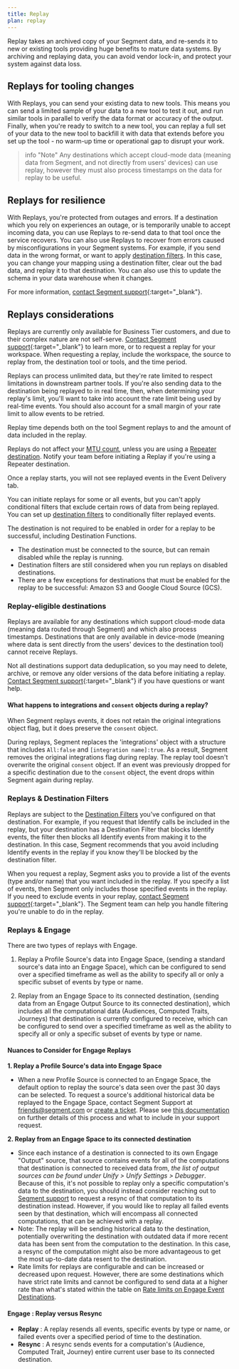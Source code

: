 ```yaml
---
title: Replay
plan: replay
---
```


Replay takes an archived copy of your Segment data, and re-sends it to new or existing tools providing huge benefits to mature data systems. By archiving and replaying data, you can avoid vendor lock-in, and protect your system against data loss.

## Replays for tooling changes

With Replays, you can send your existing data to new tools.
This means you can send a limited sample of your data to a new tool to test it out, and run similar tools in parallel to verify the data format or accuracy of the output. Finally, when you're ready to switch to a new tool, you can replay a full set of your data to the new tool to backfill it with data that extends before you set up the tool - no warm-up time or operational gap to disrupt your work.

> info "Note"
> Any destinations which accept cloud-mode data (meaning data from Segment, and not directly from users' devices) can use replay, however they must also process timestamps on the data for replay to be useful.

<!-- TODO: insert a list of destinations which are replay-eligible, see REPLAYS-38-->

## Replays for resilience

With Replays, you're protected from outages and errors. If a destination which you rely on experiences an outage, or is temporarily unable to accept incoming data, you can use Replays to re-send data to that tool once the service recovers. You can also use Replays to recover from errors caused by misconfigurations in your Segment systems. For example, if you send data in the wrong format, or want to apply [destination filters](/docs/connections/destinations/destination-filters/). In this case, you can change your mapping using a destination filter, clear out the bad data, and replay it to that destination. You can also use this to update the schema in your data warehouse when it changes.

For more information, [contact Segment support](https://segment.com/help/contact/){:target="_blank"}.

## Replays considerations

Replays are currently only available for Business Tier customers, and due to their complex nature are not self-serve. [Contact Segment support](https://segment.com/help/contact/){:target="_blank"} to learn more, or to request a replay for your workspace. When requesting a replay, include the workspace, the source to replay from, the destination tool or tools, and the time period.

Replays can process unlimited data, but they're rate limited to respect limitations in downstream partner tools. If you're also sending data to the destination being replayed to in real time, then, when determining your replay's limit, you'll want to take into account the rate limit being used by real-time events. You should also account for a small margin of your rate limit to allow events to be retried. 

Replay time depends both on the tool Segment replays to and the amount of data included in the replay.

Replays do not affect your [MTU count](/docs/guides/usage-and-billing/mtus-and-throughput/), unless you are using a [Repeater destination](/docs/connections/destinations/catalog/repeater/). Notify your team before initiating a Replay if you're using a Repeater destination.

Once a replay starts, you will not see replayed events in the Event Delivery tab.

You can initiate replays for some or all events, but you can't apply conditional filters that exclude certain rows of data from being replayed. You can set up [destination filters](/docs/connections/destinations/destination-filters/) to conditionally filter replayed events.

The destination is not required to be enabled in order for a replay to be successful, including Destination Functions.
- The destination must be connected to the source, but can remain disabled while the replay is running.
- Destination filters are still considered when you run replays on disabled destinations.
- There are a few exceptions for destinations that must be enabled for the replay to be successful: Amazon S3 and Google Cloud Source (GCS).

### Replay-eligible destinations

Replays are available for any destinations which support cloud-mode data (meaning data routed through Segment) and which also process timestamps. Destinations that are only available in device-mode (meaning where data is sent directly from the users' devices to the destination tool) cannot receive Replays.

Not all destinations support data deduplication, so you may need to delete, archive, or remove any older versions of the data before initiating a replay. [Contact Segment support](https://segment.com/help/contact/){:target="_blank"} if you have questions or want help.

#### What happens to integrations and `consent` objects during a replay?

When Segment replays events, it does not retain the original integrations object flag, but it does preserve the `consent` object. 

During replays, Segment replaces the 'integrations' object with a structure that includes `All:false` and `[integration name]:true`. As a result, Segment removes the original integrations flag during replay. The replay tool doesn't overwrite the original `consent` object. If an event was previously dropped for a specific destination due to the `consent` object, the event drops within Segment again during replay. 

### Replays & Destination Filters

Replays are subject to the [Destination Filters](/docs/connections/destinations/destination-filters/) you've configured on that destination. For example, if you request that Identify calls be included in the replay, but your destination has a Destination Filter that blocks Identify events, the filter then blocks all Identify events from making it to the destination. In this case, Segment recommends that you avoid including Identify events in the replay if you know they'll be blocked by the destination filter.

When you request a replay, Segment asks you to provide a list of the events (type and/or name) that you want included in the replay. If you specify a list of events, then Segment only includes those specified events in the replay. If you need to exclude events in your replay, [contact Segment support](https://segment.com/help/contact/){:target="_blank"}. The Segment team can help you handle filtering you're unable to do in the replay.

### Replays & Engage

There are two types of replays with Engage. 
1. Replay a Profile Source's data into Engage Space, (sending a standard source's data into an Engage Space), which can be configured to send over a specified timeframe as well as the ability to specify all or only a specific subset of events by type or name.

2. Replay from an Engage Space to its connected destination, (sending data from an Engage Output Source to its connected destination), which includes all the computational data (Audiences, Computed Traits, Journeys) that destination is currently configured to receive, which can be configured to send over a specified timeframe as well as the ability to specify all or only a specific subset of events by type or name. 

#### Nuances to Consider for Engage Replays

**1. Replay a Profile Source's data into Engage Space**
- When a new Profile Source is connected to an Engage Space, the default option to replay the source's data seen over the past 30 days can be selected. To request a source's additional historical data be replayed to the Engage Space, contact Segment Support at friends@segment.com or [create a ticket](https://segment.com/docs/engage/[url](https://app.segment.com/goto-my-workspace/home?period=last-24-hours&v2=enabled&help=create-ticket)). Please see [this documentation](https://segment.com/docs/engage/quickstart/#step-3-connect-production-sources:~:text=Step%203%3A%20Connect,production%20sources.) on further details of this process and what to include in your support request.

**2. Replay from an Engage Space to its connected destination**
- Since each instance of a destination is connected to its own Engage "Output" source, that source contains events for all of the computations that destination is connected to received data from, _the list of output sources can be found under Unify > Unify Settings > Debugger_. Because of this, it's not possible to replay only a specific computation's data to the destination, you should instead consider reaching out to [Segment support](https://segment.com/help/contact/) to request a resync of that computation to its destination instead. However, if you would like to replay all failed events seen by that destination, which will encompass all connected computations, that can be achieved with a replay. 
- Note: The replay will be sending historical data to the destination, potentially overwriting the destination with outdated data if more recent data has been sent from the computation to the destination. In this case, a resync of the computation might also be more advantageous to get the most up-to-date data resent to the destination.
- Rate limits for replays are configurable and can be increased or decreased upon request. However, there are some destinations which have strict rate limits and cannot be configured to send data at a higher rate than what's stated within the table on [Rate limits on Engage Event Destinations](https://segment.com/docs/engage/using-engage-data/#rate-limits-on-engage-event-destinations).

#### Engage : Replay versus Resync
- **Replay** : A replay resends all events, specific events by type or name, or failed events over a specified period of time to the destination.
- **Resync** : A resync sends events for a computation's (Audience, Computed Trait, Journey) entire current user base to its connected destination.
